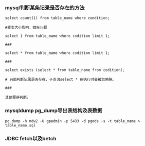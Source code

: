 ### mysql判断某条记录是否存在的方法

```
select count(1) from table_name where condition;

#受表大小影响，效率问题

select 1 from table_name where codition limit 1;

###

select * from table_name where codition limit 1;

###

select exists (select * from table_name from codition);

# 只能判断记录是否存在，子查询select * 在执行时会被忽略掉。

### 

其他程序判断。
```


### mysqldump  pg_dump导出表结构及表数据
```
pg_dump -h mdw2 -U gpadmin -p 5433 -d pgods -s -t table_name > table_name.sql

```

### JDBC fetch以及betch 
